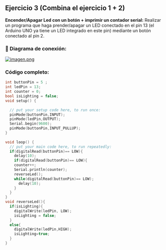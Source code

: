 ## Ejercicio 3 (Combina el ejercicio 1 + 2)

**Encender/Apagar Led con un botón + imprimir un contador serial:** Realizar un programa que haga prender/apagar un LED conectado en el pin 13 (el Arduino UNO ya tiene un LED integrado en este pin) mediante un botón conectado al pin 2.

### 📌 Diagrama de conexión:

[![imagen.png](https://i.postimg.cc/d1RtYbcz/imagen.png)](https://postimg.cc/9RMjPNMp)


### Código completo:


```cpp
int buttonPin = 5 ;
int ledPin = 13;
int counter = 0;
bool isLighting = false;
void setup() {
 
  // put your setup code here, to run once:
  pinMode(buttonPin,INPUT);
  pinMode(ledPin,OUTPUT);
  Serial.begin(9600);
  pinMode(buttonPin,INPUT_PULLUP);
}
 
void loop() {
  // put your main code here, to run repeatedly:
  if(digitalRead(buttonPin)== LOW){
    delay(10);
    if(digitalRead(buttonPin)== LOW){
    counter++;
    Serial.println(counter);
    reverseLed();
    while(digitalRead(buttonPin)== LOW);
      delay(10);
    }
  }
}
void reverseLed(){
  if(isLighting){
    digitalWrite(ledPin, LOW);
    isLighting = false;
  }
  else{
    digitalWrite(ledPin,HIGH);
    isLighting=true;
  }
}
```